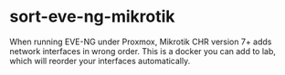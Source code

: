 # sort-eve-ng-mikrotik
When running EVE-NG under Proxmox, Mikrotik CHR version 7+ adds network interfaces in wrong order. This is a docker you can add to lab, which will reorder your interfaces automatically.
